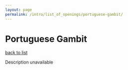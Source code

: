 ```yaml
---
layout: page
permalink: /intro/list_of_openings/portuguese-gambit/
---
```


# Portuguese Gambit

[back to list](../../intro/list_of_openings)

Description unavailable